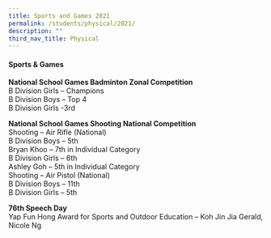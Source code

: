 ```yaml
---
title: Sports and Games 2021
permalink: /students/physical/2021/
description: ""
third_nav_title: Physical
---
```

#### Sports &amp; Games


**National School Games Badminton Zonal Competition**<br>
B Division Girls – Champions<br>
B Division Boys – Top 4<br>
B Division Girls -3rd<br>

**National School Games Shooting National Competition**<br>
Shooting – Air Rifle (National)<br>
B Division Boys – 5th<br>
Bryan Khoo – 7th in Individual Category<br>
B Division Girls – 6th<br>
Ashley Goh – 5th in Individual Category<br>
Shooting – Air Pistol (National)<br>
B Division Boys – 11th<br>
B Division Girls – 5th<br>

**76th&nbsp;Speech Day**<br>
Yap Fun Hong Award for Sports and Outdoor Education – Koh Jin Jia Gerald, Nicole Ng